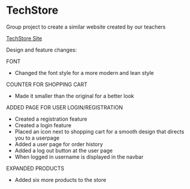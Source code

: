 # TechStore
Group project to create a similar website created by our teachers

[TechStore Site](https://sjogrenjohan.github.io/TechStore/)


Design and feature changes:

FONT
* Changed the font style for a more modern and lean style

COUNTER FOR SHOPPING CART
* Made it smaller than the original for a better look

ADDED PAGE FOR USER LOGIN/REGISTRATION
* Created a registration feature
* Created a login feature
* Placed an icon next to shopping cart for a smooth design that directs you to a userpage
* Added a user page for order history
* Added a log out button at the user page
* When logged in username is displayed in the navbar

EXPANDED PRODUCTS
* Added six more products to the store


